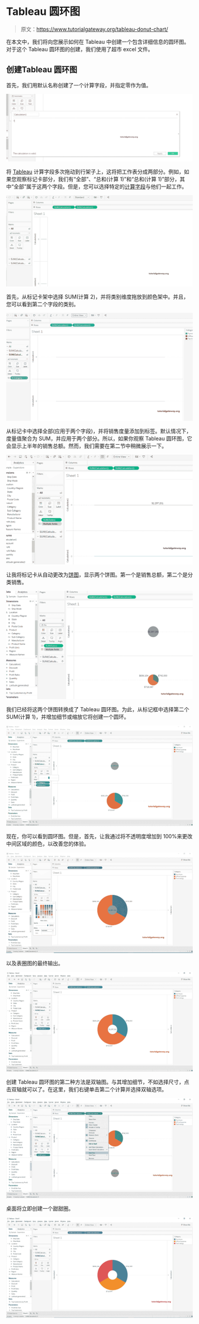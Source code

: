 # Tableau 圆环图

> 原文：<https://www.tutorialgateway.org/tableau-donut-chart/>

在本文中，我们将向您展示如何在 Tableau 中创建一个包含详细信息的圆环图。对于这个 Tableau 圆环图的创建，我们使用了超市 excel 文件。

## 创建Tableau 圆环图

首先，我们用默认名称创建了一个计算字段，并指定零作为值。

![Tableau Donut Chart 1](img/1e2b4cc5177cc154bf45f5f6d439406f.png)

将 [Tableau](https://www.tutorialgateway.org/tableau/) 计算字段多次拖动到行架子上，这将把工作表分成两部分。例如，如果您观察标记卡部分，我们有“全部”、“总和(计算 1)”和“总和(计算 1)”部分，其中“全部”属于这两个字段。但是，您可以选择特定的[计算字段](https://www.tutorialgateway.org/calculated-field-tableau/)与他们一起工作。

![Tableau Donut Chart 2](img/080ce65bf4d88ade33e6eed1dc0bc39e.png)

首先，从标记卡架中选择 SUM(计算 2)，并将类别维度拖放到颜色架中。并且，您可以看到第二个字段的类别。

![Tableau Donut Chart 4](img/961859771c13ffbd311105378d4e2f6e.png)

从标记卡中选择全部(应用于两个字段)，并将销售度量添加到标签。默认情况下，度量值聚合为 SUM，并应用于两个部分。所以，如果你观察 Tableau 圆环图，它会显示上半年的销售总额。然而，我们需要在第二节中稍微展示一下。

![Tableau Donut Chart 5](img/6d351cc0480a2e474f28bd7a0ac9dc6e.png)

让我将标记卡从自动更改为[饼图](https://www.tutorialgateway.org/pie-chart-in-tableau/)，显示两个饼图。第一个是销售总额，第二个是分类销售。

![Tableau Donut Chart 6](img/fbe44defc0e0559c8a8ff2cfd2989e19.png)

我们已经将这两个饼图转换成了 Tableau 圆环图。为此，从标记框中选择第二个 SUM(计算 1)，并增加细节或缩放它将创建一个圆环。

![Tableau Donut Chart 7](img/f5637d360a0256d70166a8ad24df1e29.png)

现在，你可以看到圆环图。但是，首先，让我通过将不透明度增加到 100%来更改中间区域的颜色，以改善您的体验。

![Tableau Donut Chart 8](img/83333cebde43da0a3f5a3e71fa8ad30f.png)

以及表圈图的最终输出。

![Tableau Donut Chart 9](img/09dfae6613fb9071b2cf6be594b73ad7.png)

创建 Tableau 圆环图的第二种方法是双轴图。与其增加细节，不如选择尺寸，点击双轴就可以了。在这里，我们右键单击第二个计算并选择双轴选项。

![Tableau Donut Chart 10](img/a72bbb800b62a7d41fa3d589f8fca4fb.png)

桌面将立即创建一个甜甜圈。

![Tableau Donut Chart 11](img/44f0eb38db33acf48bec7ee1cc7338c5.png)